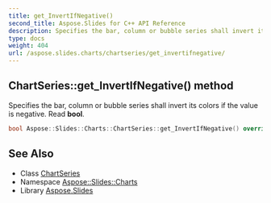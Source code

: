 ```yaml
---
title: get_InvertIfNegative()
second_title: Aspose.Slides for C++ API Reference
description: Specifies the bar, column or bubble series shall invert its colors if the value is negative. Read bool.
type: docs
weight: 404
url: /aspose.slides.charts/chartseries/get_invertifnegative/
---
```

## ChartSeries::get_InvertIfNegative() method


Specifies the bar, column or bubble series shall invert its colors if the value is negative. Read **bool**.

```cpp
bool Aspose::Slides::Charts::ChartSeries::get_InvertIfNegative() override
```

## See Also

* Class [ChartSeries](../)
* Namespace [Aspose::Slides::Charts](../../)
* Library [Aspose.Slides](../../../)